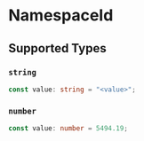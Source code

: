 # NamespaceId


## Supported Types

### `string`

```typescript
const value: string = "<value>";
```

### `number`

```typescript
const value: number = 5494.19;
```

